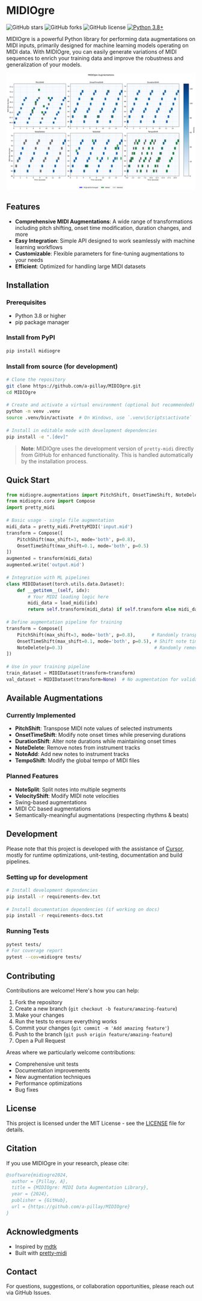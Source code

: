 # MIDIOgre

![GitHub stars](https://img.shields.io/github/stars/a-pillay/MIDIOgre.svg?style=flat-square)
![GitHub forks](https://img.shields.io/github/forks/a-pillay/MIDIOgre.svg?style=flat-square)
![GitHub license](https://img.shields.io/github/license/a-pillay/MIDIOgre.svg?style=flat-square)
[![Python 3.8+](https://img.shields.io/badge/python-3.8+-blue.svg)](https://www.python.org/downloads/)

MIDIOgre is a powerful Python library for performing data augmentations on MIDI inputs, primarily designed for machine learning models operating on MIDI data. With MIDIOgre, you can easily generate variations of MIDI sequences to enrich your training data and improve the robustness and generalization of your models.

![A plot of implemented MIDIOgre augmentations.](https://raw.githubusercontent.com/a-pillay/MIDIOgre/main/demo/plots/combined.png)

## Features

- **Comprehensive MIDI Augmentations**: A wide range of transformations including pitch shifting, onset time modification, duration changes, and more
- **Easy Integration**: Simple API designed to work seamlessly with machine learning workflows
- **Customizable**: Flexible parameters for fine-tuning augmentations to your needs
- **Efficient**: Optimized for handling large MIDI datasets

## Installation

### Prerequisites

- Python 3.8 or higher
- pip package manager

### Install from PyPI

```bash
pip install midiogre
```

### Install from source (for development)

```bash
# Clone the repository
git clone https://github.com/a-pillay/MIDIOgre.git
cd MIDIOgre

# Create and activate a virtual environment (optional but recommended)
python -m venv .venv
source .venv/bin/activate  # On Windows, use `.venv\Scripts\activate`

# Install in editable mode with development dependencies
pip install -e ".[dev]"
```

> **Note**: MIDIOgre uses the development version of `pretty-midi` directly from GitHub for enhanced functionality. This is handled automatically by the installation process.

## Quick Start

```python
from midiogre.augmentations import PitchShift, OnsetTimeShift, NoteDelete
from midiogre.core import Compose
import pretty_midi

# Basic usage - single file augmentation
midi_data = pretty_midi.PrettyMIDI('input.mid')
transform = Compose([
    PitchShift(max_shift=3, mode='both', p=0.8),
    OnsetTimeShift(max_shift=0.1, mode='both', p=0.5)
])
augmented = transform(midi_data)
augmented.write('output.mid')

# Integration with ML pipelines
class MIDIDataset(torch.utils.data.Dataset):
    def __getitem__(self, idx):
        # Your MIDI loading logic here
        midi_data = load_midi(idx)
        return self.transform(midi_data) if self.transform else midi_data

# Define augmentation pipeline for training
transform = Compose([
    PitchShift(max_shift=3, mode='both', p=0.8),      # Randomly transpose by ±3 semitones
    OnsetTimeShift(max_shift=0.1, mode='both', p=0.5), # Shift note timings by up to 100ms
    NoteDelete(p=0.3)                                  # Randomly remove up to 30% of notes
])

# Use in your training pipeline
train_dataset = MIDIDataset(transform=transform)
val_dataset = MIDIDataset(transform=None)  # No augmentation for validation
```

## Available Augmentations

### Currently Implemented

- **PitchShift**: Transpose MIDI note values of selected instruments
- **OnsetTimeShift**: Modify note onset times while preserving durations
- **DurationShift**: Alter note durations while maintaining onset times
- **NoteDelete**: Remove notes from instrument tracks
- **NoteAdd**: Add new notes to instrument tracks
- **TempoShift**: Modify the global tempo of MIDI files

### Planned Features

- **NoteSplit**: Split notes into multiple segments
- **VelocityShift**: Modify MIDI note velocities
- Swing-based augmentations
- MIDI CC based augmentations
- Semantically-meaningful augmentations (respecting rhythms & beats)

## Development

Please note that this project is developed with the assistance of [Cursor](https://cursor.sh/), mostly for runtime optimizations, unit-testing, documentation and build pipelines.

### Setting up for development

```bash
# Install development dependencies
pip install -r requirements-dev.txt

# Install documentation dependencies (if working on docs)
pip install -r requirements-docs.txt
```

### Running Tests

```bash
pytest tests/
# For coverage report
pytest --cov=midiogre tests/
```

## Contributing

Contributions are welcome! Here's how you can help:

1. Fork the repository
2. Create a new branch (`git checkout -b feature/amazing-feature`)
3. Make your changes
4. Run the tests to ensure everything works
5. Commit your changes (`git commit -m 'Add amazing feature'`)
6. Push to the branch (`git push origin feature/amazing-feature`)
7. Open a Pull Request

Areas where we particularly welcome contributions:
- Comprehensive unit tests
- Documentation improvements
- New augmentation techniques
- Performance optimizations
- Bug fixes

## License

This project is licensed under the MIT License - see the [LICENSE](LICENSE) file for details.

## Citation

If you use MIDIOgre in your research, please cite:

```bibtex
@software{midiogre2024,
  author = {Pillay, A},
  title = {MIDIOgre: MIDI Data Augmentation Library},
  year = {2024},
  publisher = {GitHub},
  url = {https://github.com/a-pillay/MIDIOgre}
}
```

## Acknowledgments

- Inspired by [mdtk](https://github.com/JamesOwers/midi_degradation_toolkit)
- Built with [pretty-midi](https://github.com/craffel/pretty-midi)

## Contact

For questions, suggestions, or collaboration opportunities, please reach out via GitHub Issues.
